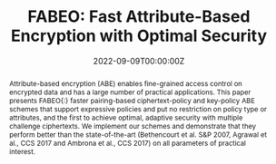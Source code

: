 ---
title: "FABEO: Fast Attribute-Based Encryption with Optimal Security"

# Authors
# If you created a profile for a user (e.g. the default `admin` user), write the username (folder name) here 
# and it will be replaced with their full name and linked to their profile.
authors:
- Doreen Riepel
- Hoeteck Wee

# Author notes (optional)
# author_notes:
# - "Equal contribution"
# - "Equal contribution"

date: "2022-09-09T00:00:00Z"
doi: ""

# Schedule page publish date (NOT publication's date).
publishDate: []

# Publication type.
# Legend: 0 = Uncategorized; 1 = Conference paper; 2 = Journal article;
# 3 = Preprint / Working Paper; 4 = Report; 5 = Book; 6 = Book section;
# 7 = Thesis; 8 = Patent
publication_types: ["1"]

# Publication name and optional abbreviated publication name.
publication: ACM CCS 2022
publication_short: []

abstract: Attribute-based encryption (ABE) enables fine-grained access control on encrypted data and has a large number of practical applications. This paper presents FABEO{:} faster pairing-based ciphertext-policy and key-policy ABE schemes that support expressive policies and put no restriction on policy type or attributes, and the first to achieve optimal, adaptive security with multiple challenge ciphertexts. We implement our schemes and demonstrate that they perform better than the state-of-the-art (Bethencourt et al. S&P 2007, Agrawal et al., CCS 2017 and Ambrona et al., CCS 2017) on all parameters of practical interest.

# Summary. An optional shortened abstract.
# summary: []

tags: []

# Display this page in the Featured widget?
featured: true

# Custom links (uncomment lines below)
# links:
# - name: Custom Link
#   url: http://example.org

url_pdf: 'https://eprint.iacr.org/2022/1415.pdf'
url_code: 'https://github.com/DoreenRiepel/FABEO'
url_dataset: ''
url_poster: ''
url_project: ''
url_slides: ''
url_source: ''
url_video: ''

links:
- name: Slides
  url: uploads/slides_RW22.pdf

# Featured image
# To use, add an image named `featured.jpg/png` to your page's folder. 
# image:
#   caption: 'Image credit: [**Unsplash**](https://unsplash.com/photos/pLCdAaMFLTE)'
#   focal_point: ""
#   preview_only: false

# Associated Projects (optional).
#   Associate this publication with one or more of your projects.
#   Simply enter your project's folder or file name without extension.
#   E.g. `internal-project` references `content/project/internal-project/index.md`.
#   Otherwise, set `projects: []`.
projects: []

# Slides (optional).
#   Associate this publication with Markdown slides.
#   Simply enter your slide deck's filename without extension.
#   E.g. `slides: "example"` references `content/slides/example/index.md`.
#   Otherwise, set `slides: ""`.
slides: ""
---